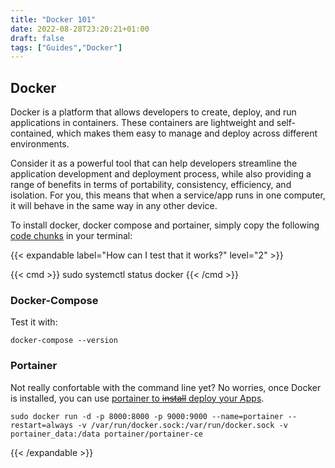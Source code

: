 ```yaml
---
title: "Docker 101"
date: 2022-08-28T23:20:21+01:00
draft: false
tags: ["Guides","Docker"]
---
```


## Docker

Docker is a platform that allows developers to create, deploy, and run applications in containers. These containers are lightweight and self-contained, which makes them easy to manage and deploy across different environments.

Consider it as a powerful tool that can help developers streamline the application development and deployment process, while also providing a range of benefits in terms of portability, consistency, efficiency, and isolation. For you, this means that when a service/app runs in one computer, it will behave in the same way in any other device.

To install docker, docker compose and portainer, simply copy the following [code chunks](https://github.com/JAlcocerT/Docker/blob/main/1%20Docker%20%26%20%20Docker%20compose%20%26%20Portainer) in your terminal:

{{< expandable label="How can I test that it works?" level="2" >}}


{{< cmd >}}
sudo systemctl status docker 
{{< /cmd >}}

### Docker-Compose

Test it with:

```
docker-compose --version
```

### Portainer

Not really confortable with the command line yet? No worries, once Docker is installed, you can use [portainer to ~~install~~ deploy your Apps](https://fossengineer.com/selfhosting-portainer-docker/).

```
sudo docker run -d -p 8000:8000 -p 9000:9000 --name=portainer --restart=always -v /var/run/docker.sock:/var/run/docker.sock -v portainer_data:/data portainer/portainer-ce
```


 {{< /expandable >}}  
